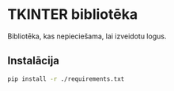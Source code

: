 # TKINTER bibliotēka
Bibliotēka, kas nepieciešama, lai izveidotu logus.

## Instalācija
``` bash
pip install -r ./requirements.txt
```

